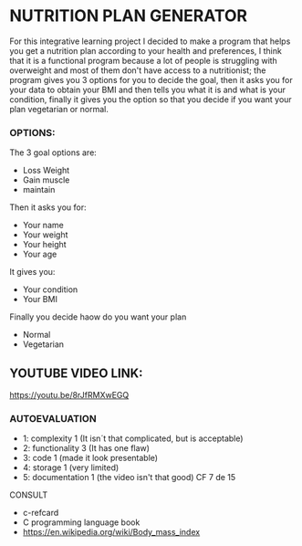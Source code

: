 
#  NUTRITION PLAN GENERATOR
For this integrative learning project I decided to make a program that helps you get a nutrition plan according to your health and preferences, I think that it is a functional program because a lot of people is struggling with overweight and most of them don't have access to a nutritionist; the program gives you 3 options for you to decide the goal, then it asks you for your data to obtain your BMI and then tells you what it is and what is your condition, finally it gives you the option so that you decide if you want your plan vegetarian or normal.
###  OPTIONS:
The 3 goal options are:
  - Loss Weight
  - Gain muscle
  - maintain
  
Then it asks you for:
  - Your name
  - Your weight
  - Your height
  - Your age
 
It gives you:
  - Your condition 
  - Your BMI

Finally you decide haow do you want your plan
  - Normal
  - Vegetarian


## YOUTUBE VIDEO LINK:

https://youtu.be/8rJfRMXwEGQ

### AUTOEVALUATION

  - 1: complexity 1 (It isn´t that complicated, but is acceptable)
  - 2: functionality 3 (It has one flaw)
  - 3: code 1 (made it look presentable)
  - 4: storage 1 (very limited)
  - 5: documentation 1 (the video isn't that good)
 CF 7 de 15



CONSULT
- c-refcard
- C programming language book
- https://en.wikipedia.org/wiki/Body_mass_index
